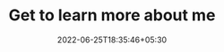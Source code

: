 ---
title: "Get to learn more about me"
date: 2022-06-25T18:35:46+05:30
draft: false
description: |  
    Welcome to my gallery page, where you can learn more about me beyond my technical skills. 🌏

    Something I love: Sunset, Hiking, Taking cool pictures 
layout: "gallery"
galleryImages:
 - src: /images/gallery/photo1.JPG
   description: "This is my hiking pictures"
 - src: /images/gallery/photo2.JPG
   description: "This is my hiking pictures"
 - src: /images/gallery/photo3.JPG
   description: "This is my hiking pictures"
 - src: /images/gallery/photo4.JPG
   description: "This is my hiking pictures"
 - src: /images/gallery/photo5.JPG
   description: "This is my hiking pictures"
 - src: /images/gallery/photo6.JPG
   description: "Hi"
viewer: true
viewerOptions:
  title: true                 # Display the title of each image if available
  toolbar: true               # Show a toolbar with options like zoom in/out, rotate, etc.
  navbar: true                # Show a navigation bar with thumbnails to easily switch between images
  button: true                # Display a close button on the top right
  fullscreen: true            # Add a fullscreen button to allow users to view images in full screen
  movable: true               # Allow images to be moved within the viewer
  rotatable: true             # Allow images to be rotated
  zoomable: true              # Allow images to be zoomed in/out
  scalable: true              # Allow images to be scaled to fit the screen
  slideOnTouch: true          # Allow users to slide between images using touch (good for mobile devices)
  transition: true            # Enable smooth transitions between images
  keyboard: true              # Allow navigation using keyboard arrows
---